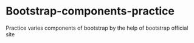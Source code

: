 # Bootstrap-components-practice
Practice varies components of bootstrap by the help of  bootstrap official site 
